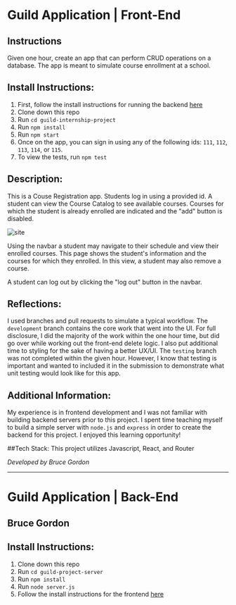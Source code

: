 # Guild Application | Front-End 

## Instructions
Given one hour, create an app that can perform CRUD operations on a database. The app is meant to simulate course enrollment at a school.

## Install Instructions:
1. First, follow the install instructions for running the backend [here](https://github.com/bruce-gordon/guild-project-server)
2. Clone down this repo
3. Run `cd guild-internship-project`
4. Run `npm install`
5. Run `npm start`
6. Once on the app, you can sign in using any of the following ids: `111`, `112`, `113`, `114`, or `115`.
7. To view the tests, run `npm test`

## Description:
This is a Couse Registration app.  Students log in using a provided id.  A student can view the Course Catalog to see available courses.  Courses for which the student is already enrolled are indicated and the "add" button is disabled.  

![site](https://user-images.githubusercontent.com/51416773/112075528-4feb8380-8b3e-11eb-8e60-2e24c3208f62.gif)

Using the navbar a student may navigate to their schedule and view their enrolled courses.  This page shows the student's information and the courses for which they enrolled.  In this view, a student may also remove a course.

A student can log out by clicking the "log out" button in the navbar.

## Reflections:
I used branches and pull requests to simulate a typical workflow.  The `development` branch contains the core work that went into the UI.  For full disclosure, I did the majority of the work within the one hour time, but did go over while working out the front-end delete logic.  I also put additional time to styling for the sake of having a better UX/UI.  The `testing` branch was not completed within the given hour.  However, I know that testing is important and wanted to included it in the submission to demonstrate what unit testing would look like for this app.

## Additional Information:
My experience is in frontend development and I was not familiar with building backend servers prior to this project.  I spent time teaching myself to build a simple server with `node.js` and `express` in order to create the backend for this project.  I enjoyed this learning opportunity!

##Tech Stack:
This project utilizes Javascript, React, and Router

*Developed by Bruce Gordon*
*****************************************************************************


# Guild Application | Back-End
## Bruce Gordon

## Install Instructions:
1. Clone down this repo
2. Run `cd guild-project-server`
3. Run `npm install`
4. Run `node server.js`
5. Follow the install instructions for the frontend [here](https://github.com/bruce-gordon/guild-internship-project)


